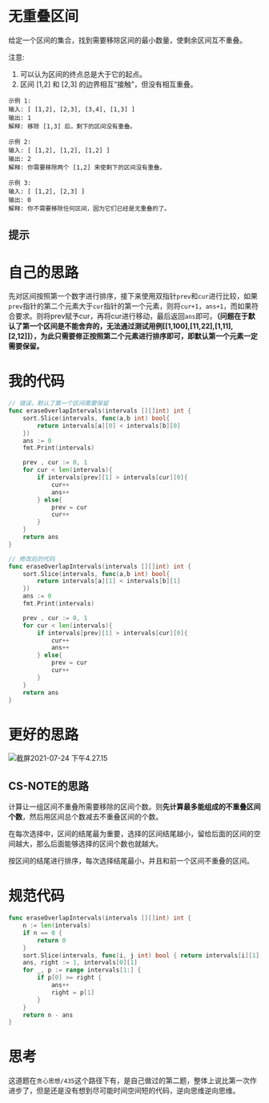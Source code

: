 # 无重叠区间

给定一个区间的集合，找到需要移除区间的最小数量，使剩余区间互不重叠。

注意:

1. 可以认为区间的终点总是大于它的起点。
2. 区间 [1,2] 和 [2,3] 的边界相互“接触”，但没有相互重叠。

```
示例 1:
输入: [ [1,2], [2,3], [3,4], [1,3] ]
输出: 1
解释: 移除 [1,3] 后，剩下的区间没有重叠。

示例 2:
输入: [ [1,2], [1,2], [1,2] ]
输出: 2
解释: 你需要移除两个 [1,2] 来使剩下的区间没有重叠。

示例 3:
输入: [ [1,2], [2,3] ]
输出: 0
解释: 你不需要移除任何区间，因为它们已经是无重叠的了。
```

## 提示

# 自己的思路

先对区间按照第一个数字进行排序，接下来使用双指针`prev`和`cur`进行比较，如果`prev`指针的第二个元素大于`cur`指针的第一个元素，则将`cur+1`，`ans+1`，而如果符合要求。则将prev赋予cur，再将cur进行移动，最后返回`ans`即可。**（问题在于默认了第一个区间是不能舍弃的，无法通过测试用例[[1,100],[11,22],[1,11],[2,12]]），为此只需要修正按照第二个元素进行排序即可，即默认第一个元素一定需要保留。**



# 我的代码

```go
// 错误，默认了第一个区间需要保留
func eraseOverlapIntervals(intervals [][]int) int {
	sort.Slice(intervals, func(a,b int) bool{
		return intervals[a][0] < intervals[b][0]
	})
	ans := 0
	fmt.Print(intervals)

	prev , cur := 0, 1
	for cur < len(intervals){
		if intervals[prev][1] > intervals[cur][0]{
			cur++
			ans++
		} else{
			prev = cur
			cur++
		}
	}
	return ans
}

// 修改后的代码
func eraseOverlapIntervals(intervals [][]int) int {
	sort.Slice(intervals, func(a,b int) bool{
		return intervals[a][1] < intervals[b][1]
	})
	ans := 0
	fmt.Print(intervals)

	prev , cur := 0, 1
	for cur < len(intervals){
		if intervals[prev][1] > intervals[cur][0]{
			cur++
			ans++
		} else{
			prev = cur
			cur++
		}
	}
	return ans
}
```

# 更好的思路

![截屏2021-07-24 下午4.27.15](https://github.com/enzeyu/leetcode_enzeyu/tree/master/pics/tanxin2.png)

## CS-NOTE的思路

计算让一组区间不重叠所需要移除的区间个数。则**先计算最多能组成的不重叠区间个数**，然后用区间总个数减去不重叠区间的个数。

在每次选择中，区间的结尾最为重要，选择的区间结尾越小，留给后面的区间的空间越大，那么后面能够选择的区间个数也就越大。

按区间的结尾进行排序，每次选择结尾最小，并且和前一个区间不重叠的区间。

# 规范代码

```go
func eraseOverlapIntervals(intervals [][]int) int {
    n := len(intervals)
    if n == 0 {
        return 0
    }
    sort.Slice(intervals, func(i, j int) bool { return intervals[i][1] < intervals[j][1] })
    ans, right := 1, intervals[0][1]
    for _, p := range intervals[1:] {
        if p[0] >= right {
            ans++
            right = p[1]
        }
    }
    return n - ans
}
```

# 思考

这道题在`贪心思想/435`这个路径下有，是自己做过的第二题，整体上说比第一次作进步了，但是还是没有想到尽可能时间空间短的代码，逆向思维逆向思维。

